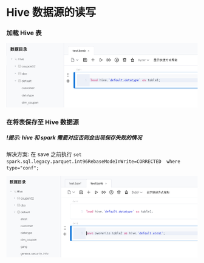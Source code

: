 # Hive 数据源的读写
### 加载 Hive 表

<img style="zoom: 70%;" src="/byzer-notebook/zh-cn/datasource/images/hive-load.png">

### 在将表保存至 Hive 数据源

##### !提示: hive 和 spark 需要对应否则会出现保存失败的情况

解决方案: 在 save 之前执行 `set spark.sql.legacy.parquet.int96RebaseModeInWrite=CORRECTED  where type="conf";`

<img style="zoom: 70%;" src="/byzer-notebook/zh-cn/datasource/images/hive-save.png">



